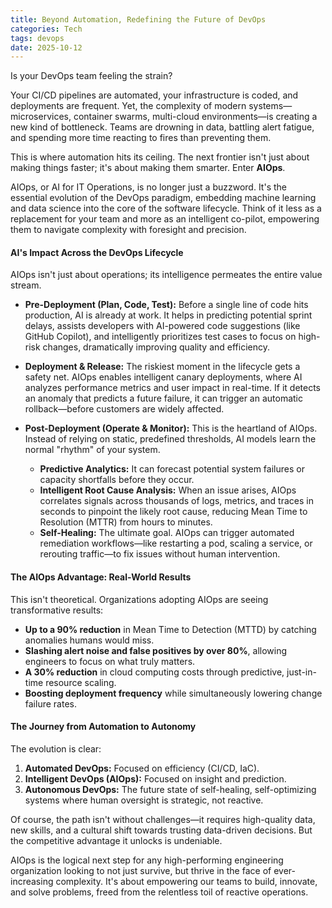 ```yaml
---
title: Beyond Automation, Redefining the Future of DevOps
categories: Tech
tags: devops
date: 2025-10-12
---
```

Is your DevOps team feeling the strain?

Your CI/CD pipelines are automated, your infrastructure is coded, and deployments are frequent. Yet, the complexity of modern systems—microservices, container swarms, multi-cloud environments—is creating a new kind of bottleneck. Teams are drowning in data, battling alert fatigue, and spending more time reacting to fires than preventing them.

This is where automation hits its ceiling. The next frontier isn't just about making things faster; it's about making them smarter. Enter **AIOps**.

AIOps, or AI for IT Operations, is no longer just a buzzword. It's the essential evolution of the DevOps paradigm, embedding machine learning and data science into the core of the software lifecycle. Think of it less as a replacement for your team and more as an intelligent co-pilot, empowering them to navigate complexity with foresight and precision.

#### **AI's Impact Across the DevOps Lifecycle**

AIOps isn't just about operations; its intelligence permeates the entire value stream.

* **Pre-Deployment (Plan, Code, Test):** Before a single line of code hits production, AI is already at work. It helps in predicting potential sprint delays, assists developers with AI-powered code suggestions (like GitHub Copilot), and intelligently prioritizes test cases to focus on high-risk changes, dramatically improving quality and efficiency.

* **Deployment & Release:** The riskiest moment in the lifecycle gets a safety net. AIOps enables intelligent canary deployments, where AI analyzes performance metrics and user impact in real-time. If it detects an anomaly that predicts a future failure, it can trigger an automatic rollback—before customers are widely affected.

* **Post-Deployment (Operate & Monitor):** This is the heartland of AIOps. Instead of relying on static, predefined thresholds, AI models learn the normal "rhythm" of your system.
    * **Predictive Analytics:** It can forecast potential system failures or capacity shortfalls before they occur.
    * **Intelligent Root Cause Analysis:** When an issue arises, AIOps correlates signals across thousands of logs, metrics, and traces in seconds to pinpoint the likely root cause, reducing Mean Time to Resolution (MTTR) from hours to minutes.
    * **Self-Healing:** The ultimate goal. AIOps can trigger automated remediation workflows—like restarting a pod, scaling a service, or rerouting traffic—to fix issues without human intervention.

#### **The AIOps Advantage: Real-World Results**

This isn't theoretical. Organizations adopting AIOps are seeing transformative results:

* **Up to a 90% reduction** in Mean Time to Detection (MTTD) by catching anomalies humans would miss.
* **Slashing alert noise and false positives by over 80%**, allowing engineers to focus on what truly matters.
* **A 30% reduction** in cloud computing costs through predictive, just-in-time resource scaling.
* **Boosting deployment frequency** while simultaneously lowering change failure rates.

#### **The Journey from Automation to Autonomy**

The evolution is clear:
1.  **Automated DevOps:** Focused on efficiency (CI/CD, IaC).
2.  **Intelligent DevOps (AIOps):** Focused on insight and prediction.
3.  **Autonomous DevOps:** The future state of self-healing, self-optimizing systems where human oversight is strategic, not reactive.

Of course, the path isn't without challenges—it requires high-quality data, new skills, and a cultural shift towards trusting data-driven decisions. But the competitive advantage it unlocks is undeniable.

AIOps is the logical next step for any high-performing engineering organization looking to not just survive, but thrive in the face of ever-increasing complexity. It's about empowering our teams to build, innovate, and solve problems, freed from the relentless toil of reactive operations.
